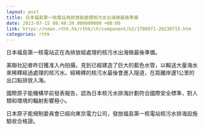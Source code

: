 ```yaml
---
layout: post
title: 日本福島第一核電站為排放經處理核污水出海做最後準備
date: 2023-07-15 08:48:20.000000000 +08:00
link: https://news.rthk.hk/rthk/ch/component/k2/1708971-20230715.htm
categories: rthk
---
```


日本福島第一核電站正在為排放經處理的核污水出海做最後準備。

美聯社記者昨日獲准入內拍攝，見到已經建造了巨大的藍色水管，以輸送大量海水來稀釋經過處理的核污水。經稀釋的核污水最後會進入隧道，在距離岸邊1公里的出口點排放入海。

國際原子能機構早前發表報告，認為日本核污水排海計劃符合國際安全標準，對人類和環境的輻射影響極小。

日本原子能規制委員會已經向東京電力公司，發放福島第一核電站核污水排海設施驗收合格證。
